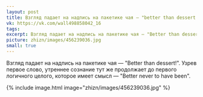 ```yaml
---
layout: post
title: Взгляд падает на надпись на пакетике чая — "better than dessert!"
vk: https://vk.com/wall498858042_16
tags: 
excerpt: Взгляд падает на надпись на пакетике чая — "Better than dessert!". Узрев первое слово, утреннее сознание тут же продолжает до первого логичного целого, которое имеет смысл — "Better never to have been".
picture: zhizn/images/456239036.jpg
small: true
---
```

Взгляд падает на надпись на пакетике чая — "Better than dessert!". Узрев первое слово, утреннее сознание тут же продолжает до первого логичного целого, которое имеет смысл — "Better never to have been".

{% include image.html image="zhizn/images/456239036.jpg" %}